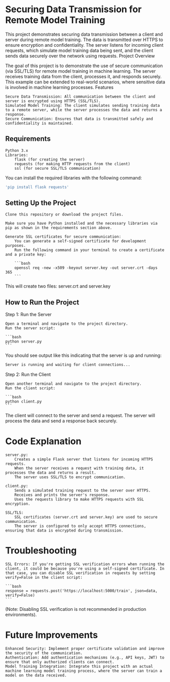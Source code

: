 # Securing Data Transmission for Remote Model Training

This project demonstrates securing data transmission between a client and server during remote model training. The data is transmitted over HTTPS to ensure encryption and confidentiality. The server listens for incoming client requests, which simulate model training data being sent, and the client sends data securely over the network using requests.
Project Overview

The goal of this project is to demonstrate the use of secure communication (via SSL/TLS) for remote model training in machine learning. The server receives training data from the client, processes it, and responds securely. This example can be extended to real-world scenarios, where sensitive data is involved in machine learning processes.
Features

    Secure Data Transmission: All communication between the client and server is encrypted using HTTPS (SSL/TLS).
    Simulated Model Training: The client simulates sending training data to a remote server, while the server processes the data and returns a response.
    Secure Communication: Ensures that data is transmitted safely and confidentiality is maintained.

## Requirements

    Python 3.x
    Libraries:
        flask (for creating the server)
        requests (for making HTTP requests from the client)
        ssl (for secure SSL/TLS communication)

You can install the required libraries with the following command:

```bash
'pip install flask requests'
```

## Setting Up the Project

    Clone this repository or download the project files.

    Make sure you have Python installed and the necessary libraries via pip as shown in the requirements section above.

    Generate SSL certificates for secure communication:
        You can generate a self-signed certificate for development purposes.
        Run the following command in your terminal to create a certificate and a private key:

        ```bash
        openssl req -new -x509 -keyout server.key -out server.crt -days 365
        ```

This will create two files: server.crt and server.key

## How to Run the Project
Step 1: Run the Server

    Open a terminal and navigate to the project directory.
    Run the server script:

    ```bash
    python server.py
    ```

You should see output like this indicating that the server is up and running:
```bash
Server is running and waiting for client connections...
```

Step 2: Run the Client

    Open another terminal and navigate to the project directory.
    Run the client script:

    ```bash
    python client.py
    ```

The client will connect to the server and send a request. The server will process the data and send a response back securely.

# Code Explanation

    server.py:
        Creates a simple Flask server that listens for incoming HTTPS requests.
        When the server receives a request with training data, it processes the data and returns a result.
        The server uses SSL/TLS to encrypt communication.

    client.py:
        Sends a simulated training request to the server over HTTPS.
        Receives and prints the server's response.
        Uses the requests library to make HTTPS requests with SSL encryption.

    SSL/TLS:
        SSL certificates (server.crt and server.key) are used to secure communication.
        The server is configured to only accept HTTPS connections, ensuring that data is encrypted during transmission.

# Troubleshooting

    SSL Errors: If you're getting SSL verification errors when running the client, it could be because you're using a self-signed certificate. In that case, you can disable SSL verification in requests by setting verify=False in the client script:

    ```bash
    response = requests.post('https://localhost:5000/train', json=data, verify=False)
    ```

(Note: Disabling SSL verification is not recommended in production environments).

# Future Improvements

    Enhanced Security: Implement proper certificate validation and improve the security of the communication.
    Authentication: Add authentication mechanisms (e.g., API keys, JWT) to ensure that only authorized clients can connect.
    Model Training Integration: Integrate this project with an actual machine learning model training process, where the server can train a model on the data received.